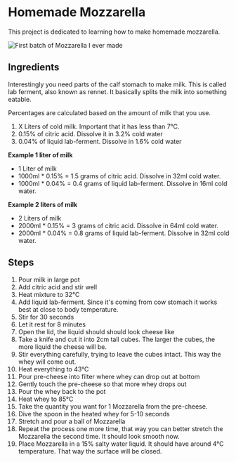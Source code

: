 # Homemade Mozzarella

This project is dedicated to learning how to make homemade mozzarella.

![First batch of Mozzarella I ever made](https://i.imgur.com/1gnhWla.jpg)

## Ingredients

Interestingly you need parts of the calf stomach to make milk. This is called lab ferment, also known as rennet. It basically splits the milk into something eatable.

Percentages are calculated based on the amount of milk that you use.

1) X Liters of cold milk. Important that it has less than 7°C.
2) 0.15% of citric acid. Dissolve it in 3.2% cold water
3) 0.04% of liquid lab-ferment. Dissolve in 1.6% cold water

**Example 1 liter of milk**

- 1 Liter of milk
- 1000ml * 0.15% = 1.5 grams of citric acid. Dissolve in 32ml cold water.
- 1000ml * 0.04% = 0.4 grams of liquid lab-ferment. Dissolve in 16ml cold water.

**Example 2 liters of milk**

- 2 Liters of milk
- 2000ml * 0.15% = 3 grams of citric acid. Dissolve in 64ml cold water.
- 2000ml * 0.04% = 0.8 grams of liquid lab-ferment. Dissolve in 32ml cold water.

## Steps

1. Pour milk in large pot
2. Add citric acid and stir well
3. Heat mixture to 32°C
4. Add liquid lab-ferment. Since it's coming from cow stomach it works best at close to body temperature.
5. Stir for 30 seconds
6. Let it rest for 8 minutes
7. Open the lid, the liquid should should look cheese like
8. Take a knife and cut it into 2cm tall cubes. The larger the cubes, the more liquid the cheese will be.
9. Stir everything carefully, trying to leave the cubes intact. This way the whey will come out.
10. Heat everything to 43°C
11. Pour pre-cheese into filter where whey can drop out at bottom
12. Gently touch the pre-cheese so that more whey drops out
13. Pour the whey back to the pot
14. Heat whey to 85°C
15. Take the quantity you want for 1 Mozzarella from the pre-cheese.
16. Dive the spoon in the heated whey for 5-10 seconds
17. Stretch and pour a ball of Mozzarella
18. Repeat the process one more time, that way you can better stretch the Mozzarella the second time. It should look smooth now.
19. Place Mozzarella in a 15% salty water liquid. It should have around 4°C temperature. That way the surface will be closed.
